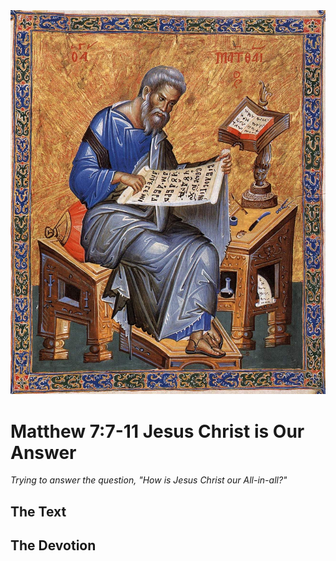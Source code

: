 <img class="intro-right" src="../images/art-matthew.jpg">

# Matthew 7:7-11 Jesus Christ is Our Answer

*Trying to answer the question, "How is Jesus Christ our All-in-all?"*

## The Text

## The Devotion
